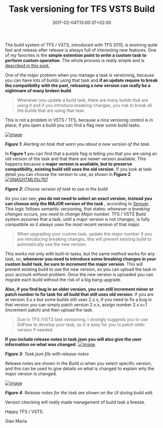 ﻿---
title: "Task versioning for TFS  VSTS Build"
description: ""
date: 2017-02-04T13:00:37+02:00
draft: false
tags: [build]
categories: [Tfs]
---
The build system of TFS / VSTS, introduced with TFS 2015, is evolving quite fast and release after release is always full of interesting new features. One of my favorites is the  **simple extention point to write a custom task to perform custom operation**. The whole process is really simple and is [described in this post.](http://www.codewrecks.com/blog/index.php/2016/03/17/writing-a-custom-task-for-build-vnext/)

One of the major problem when you manage a task is versioning, because you can have lots of builds using that task and  **if an update require to break the compatibility with the past, releasing a new version can really be a nightmare of many broken build**.

> Whenever you update a build task, there are many builds that are using it and if you introduce breaking changes, you risk to break all the builds that are using that task.

This is not a problem in VSTS / TFS, because a nice versionig control is in place; if you open a build you can find a flag near some build tasks.

[![image](https://www.codewrecks.com/blog/wp-content/uploads/2017/02/image_thumb.png "image")](https://www.codewrecks.com/blog/wp-content/uploads/2017/02/image.png)

 ***Figure 1***: *Alerting on task that warn you about a new version of the task.*

In  **Figure 1** you can find that a purple flag is telling you that you are using an old version of the task and that there are newer version available. This happens because a  **major version is available, but to preserve compatibility, existing build still uses the old version.** If you look at task detail you can choose the version to use, as shown in  **Figure 2** [![SNAGHTMLf0c767](https://www.codewrecks.com/blog/wp-content/uploads/2017/02/SNAGHTMLf0c767_thumb.png "SNAGHTMLf0c767")](https://www.codewrecks.com/blog/wp-content/uploads/2017/02/SNAGHTMLf0c767.png)

 ***Figure 2***: *Choose version of task to use in the build*

As you can see, **you do not need to select an exact version, instead you can choose only the MAJOR version of the task** , according to [Semver](http://semver.org/). This logic follows semantic versioning, that states: *whenever a breaking changes occurs, you need to change Major number.* TFS / VSTS Build system assumes that a task, until a major version is not changes, is fully compatibile so it always uses the most recent version of that major.

> When upgrading your custom task, update the major number if you are introducing breaking changes, this will prevent existing build to automatically use the new version.

This works not only with built-in tasks, but the same method works for any task, so,  **whenever you need to introduce some breaking changes in your custom build task, be sure to increment the major version**. This will prevent existing build to use the new version, so you can upload the task in your account without problem. Once the new version is uploaded you can migrate each build without the risk of a big bang upgrade.

 **Also, if you find bug in an older version, you can still increment minor or patch number to fix task for all build that still uses old version**. If you are at version 3.x.x but some builds still uses 2.x.x, if you need to fix a bug in that version you can simply patch version 2.x.x, assign number 2.x.x+1 (increment patch) and then upload the task.

> Due to TFS /VSTS task versioning, I strongly suggests you to use GitFlow to develop your task, so it is easy for you to patch older version if needed.

 **If you include release notes in task.json you will also give the user information on what was changed.** [![image](https://www.codewrecks.com/blog/wp-content/uploads/2017/02/image_thumb-1.png "image")](https://www.codewrecks.com/blog/wp-content/uploads/2017/02/image-1.png)

 ***Figure 3***: *Task.json file with release notes*

Release notes are shown in the Build ui when you select specific version, and this can be used to give details on what is changed to explain why the major version is changed.

[![image](https://www.codewrecks.com/blog/wp-content/uploads/2017/02/image_thumb-2.png "image")](https://www.codewrecks.com/blog/wp-content/uploads/2017/02/image-2.png)

 ***Figure 4***: *Release notes for the task are shown on the UI during build edit.*

Version checking will really made management of build task a breeze.

Happy TFS / VSTS.

Gian Maria

